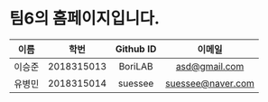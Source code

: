# 팀6의 홈페이지입니다.

| 이름 | 학번 | Github ID | 이메일 |
|:---:|:----:|:----:|:----:|
|이승준|2018315013|BoriLAB|asd@gmail.com|
|유병민|2018315014|suessee|suessee@naver.com|
